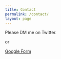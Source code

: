 ```yaml
---
title: Contact
permalink: /contact/
layout: page
---
```


Please DM me on Twitter.

or

[Google Form](https://docs.google.com/forms/d/e/1FAIpQLScVEVRJSMD8RTMOgNzah7d-ofJjH8atLu4_oCzOmgA6L4W2kA/viewform?usp=sf_link)

